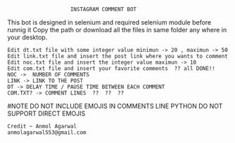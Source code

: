 						INSTAGRAM COMMENT BOT
This bot is designed in selenium and required selenium module before runnig it
Copy the path or download all the files in same folder any where in your desktop.
 
	Edit dt.txt file with some integer value minimun -> 20 , maximun -> 50
	Edit link.txt file and insert the post link where you wants to comment
	Edit noc.txt file and insert the integer value maximun -> 10
	Edit com.txt file and insert your favorite comments  ?? all DONE!! 
	NOC ->  NUMBER OF COMMENTS
	LINK -> LINK TO THE POST
	DT -> DELAY TIME / PAUSE TIME BETWEEN EACH COMMENT 
	COM.TXT? -> COMMENT LINES  ??  ??  ?? 
  #NOTE 
  DO NOT INCLUDE EMOJIS IN COMMENTS LINE PYTHON DO NOT
  SUPPORT DIRECT EMOJIS

	Credit ~ Anmol Agarwal
	anmolagarwal553@gmail.com
